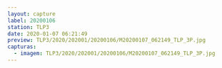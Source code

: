 ```yaml
---
layout: capture
label: 20200106
station: TLP3
date: 2020-01-07 06:21:49
preview: TLP3/2020/202001/20200106/M20200107_062149_TLP_3P.jpg
capturas:
  - imagem: TLP3/2020/202001/20200106/M20200107_062149_TLP_3P.jpg
---
```

